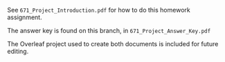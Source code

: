 See `` 671_Project_Introduction.pdf `` for how to do this homework assignment.

The answer key is found on this branch, in ``671_Project_Answer_Key.pdf``

The Overleaf project used to create both documents is included for future editing.